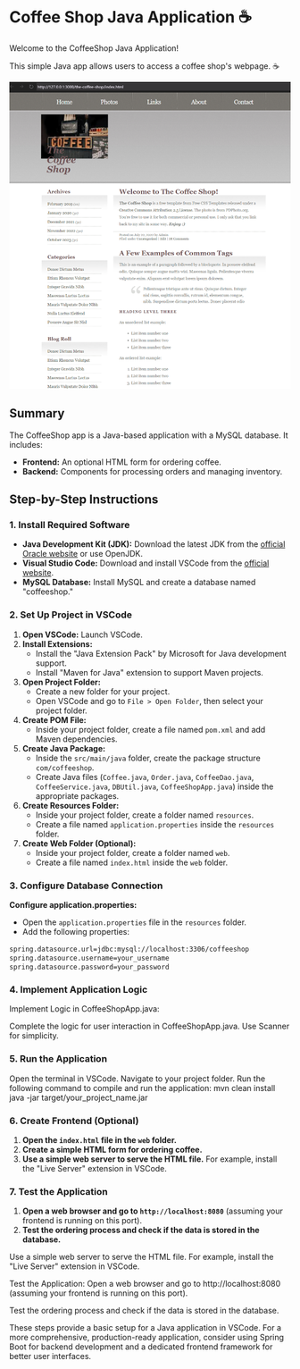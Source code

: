 # Coffee Shop Java Application ☕

Welcome to the CoffeeShop Java Application! 

This simple Java app allows users to access a coffee shop's webpage. ☕

![The Coffee Shop](<The CoffeeShop Java Webpage Demo.png>)

## Summary

The CoffeeShop app is a Java-based application with a MySQL database. It includes:

- **Frontend:** An optional HTML form for ordering coffee.
- **Backend:** Components for processing orders and managing inventory.

## Step-by-Step Instructions

### 1. Install Required Software

- **Java Development Kit (JDK):** Download the latest JDK from the [official Oracle website](https://www.oracle.com/java/technologies/javase-downloads.html) or use OpenJDK.
- **Visual Studio Code:** Download and install VSCode from the [official website](https://code.visualstudio.com/).
- **MySQL Database:** Install MySQL and create a database named "coffeeshop."

### 2. Set Up Project in VSCode

1. **Open VSCode:** Launch VSCode.
2. **Install Extensions:**
   - Install the "Java Extension Pack" by Microsoft for Java development support.
   - Install "Maven for Java" extension to support Maven projects.
3. **Open Project Folder:**
   - Create a new folder for your project.
   - Open VSCode and go to `File > Open Folder`, then select your project folder.
4. **Create POM File:**
   - Inside your project folder, create a file named `pom.xml` and add Maven dependencies.
5. **Create Java Package:**
   - Inside the `src/main/java` folder, create the package structure `com/coffeeshop`.
   - Create Java files (`Coffee.java`, `Order.java`, `CoffeeDao.java`, `CoffeeService.java`, `DBUtil.java`, `CoffeeShopApp.java`) inside the appropriate packages.
6. **Create Resources Folder:**
   - Inside your project folder, create a folder named `resources`.
   - Create a file named `application.properties` inside the `resources` folder.
7. **Create Web Folder (Optional):**
   - Inside your project folder, create a folder named `web`.
   - Create a file named `index.html` inside the `web` folder.

### 3. Configure Database Connection

**Configure application.properties:**

- Open the `application.properties` file in the `resources` folder.
- Add the following properties:

```properties
spring.datasource.url=jdbc:mysql://localhost:3306/coffeeshop
spring.datasource.username=your_username
spring.datasource.password=your_password
```

### 4. Implement Application Logic


Implement Logic in CoffeeShopApp.java:

Complete the logic for user interaction in CoffeeShopApp.java. Use Scanner for simplicity.

### 5. Run the Application
Open the terminal in VSCode.
Navigate to your project folder.
Run the following command to compile and run the application:
mvn clean install
java -jar target/your_project_name.jar

### 6. Create Frontend (Optional)

1. **Open the `index.html` file in the `web` folder.**
2. **Create a simple HTML form for ordering coffee.**
3. **Use a simple web server to serve the HTML file.** For example, install the "Live Server" extension in VSCode.

### 7. Test the Application

1. **Open a web browser and go to `http://localhost:8080`** (assuming your frontend is running on this port).
2. **Test the ordering process and check if the data is stored in the database.**




Use a simple web server to serve the HTML file. 
For example, install the "Live Server" extension in VSCode.

Test the Application:
Open a web browser and go to http://localhost:8080 (assuming your frontend is running on this port).

Test the ordering process and check if the data is stored in the database.

These steps provide a basic setup for a Java application in VSCode. For a more comprehensive, production-ready application, consider using Spring Boot for backend development and a dedicated frontend framework for better user interfaces.



